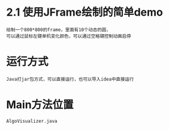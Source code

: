 # 2.1 使用JFrame绘制的简单demo

    绘制一个800*800的frame，里面有10个动态的圆，
    可以通过鼠标左键单机变化颜色，可以通过空格键控制动画启停

# 运行方式

    Java打jar包方式，可以直接运行，也可以导入idea中直接运行
    
# Main方法位置

    AlgoVisualizer.java